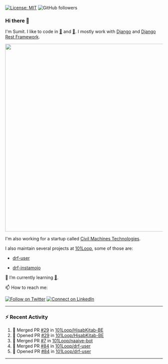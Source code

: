 [![License: MIT](https://img.shields.io/badge/License-MIT-yellow.svg)](https://opensource.org/licenses/MIT)
![GitHub followers](https://img.shields.io/github/followers/sumit4613?style=social)

### Hi there 👋

I'm Sumit. I like to code in [:snake:](https://python.org/) and [:rabbit:](https://golang.org). I mostly work with [Django](https://djangoproject.com) and [Django Rest Framework](https://www.django-rest-framework.org/).

<p align="center">
  <img width="600" src="https://static.djangoproject.com/img/logos/django-logo-negative.png">
</p>

I'm also working for a startup called [Civil Machines Technologies](https://civilmachines.com/).


I also maintain several projects at [101Loop](https://github.com/101loop/), some of those are:

- [drf-user](https://github.com/101loop/drf-user)

- [drf-instamojo ](https://github.com/101loop/drf-instamojo)

🔭 I’m currently learning [:rabbit:](https://golang.org).

📫 How to reach me:

[![Follow on Twitter](https://img.shields.io/badge/--twitter?label=Twitter&logo=Twitter&style=social)](https://twitter.com/sumitsingh4613) [![Connect on LinkedIn](https://img.shields.io/badge/--linkedin?label=LinkedIn&logo=LinkedIn&style=social)](https://www.linkedin.com/in/sumit4613)


---

### :zap: Recent Activity

<!--START_SECTION:activity-->
1. 🎉 Merged PR [#29](https://github.com/101Loop/HisabKitab-BE/pull/29) in [101Loop/HisabKitab-BE](https://github.com/101Loop/HisabKitab-BE)
2. 💪 Opened PR [#29](https://github.com/101Loop/HisabKitab-BE/pull/29) in [101Loop/HisabKitab-BE](https://github.com/101Loop/HisabKitab-BE)
3. 🎉 Merged PR [#7](https://github.com/101Loop/naaive-bot/pull/7) in [101Loop/naaive-bot](https://github.com/101Loop/naaive-bot)
4. 🎉 Merged PR [#84](https://github.com/101Loop/drf-user/pull/84) in [101Loop/drf-user](https://github.com/101Loop/drf-user)
5. 💪 Opened PR [#84](https://github.com/101Loop/drf-user/pull/84) in [101Loop/drf-user](https://github.com/101Loop/drf-user)
<!--END_SECTION:activity-->

---
